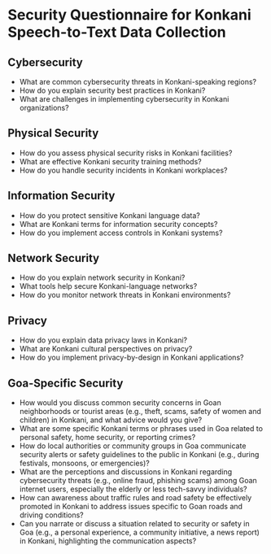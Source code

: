 # Security Questionnaire for Konkani Speech-to-Text Data Collection

## Cybersecurity
- What are common cybersecurity threats in Konkani-speaking regions?
- How do you explain security best practices in Konkani?
- What are challenges in implementing cybersecurity in Konkani organizations?

## Physical Security
- How do you assess physical security risks in Konkani facilities?
- What are effective Konkani security training methods?
- How do you handle security incidents in Konkani workplaces?

## Information Security
- How do you protect sensitive Konkani language data?
- What are Konkani terms for information security concepts?
- How do you implement access controls in Konkani systems?

## Network Security
- How do you explain network security in Konkani?
- What tools help secure Konkani-language networks?
- How do you monitor network threats in Konkani environments?

## Privacy
- How do you explain data privacy laws in Konkani?
- What are Konkani cultural perspectives on privacy?
- How do you implement privacy-by-design in Konkani applications?

## Goa-Specific Security
- How would you discuss common security concerns in Goan neighborhoods or tourist areas (e.g., theft, scams, safety of women and children) in Konkani, and what advice would you give?
- What are some specific Konkani terms or phrases used in Goa related to personal safety, home security, or reporting crimes?
- How do local authorities or community groups in Goa communicate security alerts or safety guidelines to the public in Konkani (e.g., during festivals, monsoons, or emergencies)?
- What are the perceptions and discussions in Konkani regarding cybersecurity threats (e.g., online fraud, phishing scams) among Goan internet users, especially the elderly or less tech-savvy individuals?
- How can awareness about traffic rules and road safety be effectively promoted in Konkani to address issues specific to Goan roads and driving conditions?
- Can you narrate or discuss a situation related to security or safety in Goa (e.g., a personal experience, a community initiative, a news report) in Konkani, highlighting the communication aspects?
